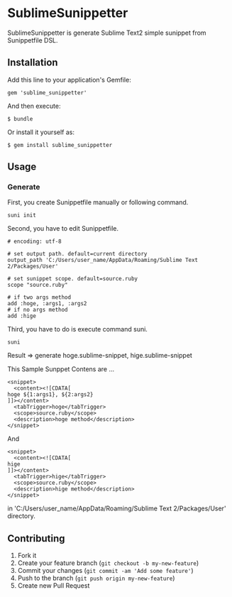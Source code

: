 # SublimeSunippetter

SublimeSunippetter is generate Sublime Text2 simple sunippet from Sunippetfile DSL.

## Installation

Add this line to your application's Gemfile:

    gem 'sublime_sunippetter'

And then execute:

    $ bundle

Or install it yourself as:

    $ gem install sublime_sunippetter

## Usage
### Generate
First, you create Sunippetfile manually or following command.

    suni init

Second, you have to edit Sunippetfile. 

    # encoding: utf-8

    # set output path. default=current directory
    output_path 'C:/Users/user_name/AppData/Roaming/Sublime Text 2/Packages/User'

    # set sunippet scope. default=source.ruby
    scope "source.ruby"

    # if two args method
    add :hoge, :args1, :args2
    # if no args method
    add :hige

Third, you have to do is execute command suni.

    suni

Result => generate hoge.sublime-snippet, hige.sublime-snippet

This Sample Sunppet Contens are ...

    <snippet>
      <content><![CDATA[
    hoge ${1:args1}, ${2:args2}
    ]]></content>
      <tabTrigger>hoge</tabTrigger>
      <scope>source.ruby</scope>
      <description>hoge method</description>
    </snippet>

And

    <snippet>
      <content><![CDATA[
    hige
    ]]></content>
      <tabTrigger>hige</tabTrigger>
      <scope>source.ruby</scope>
      <description>hige method</description>
    </snippet>

in 'C:/Users/user_name/AppData/Roaming/Sublime Text 2/Packages/User' directory.

## Contributing

1. Fork it
2. Create your feature branch (`git checkout -b my-new-feature`)
3. Commit your changes (`git commit -am 'Add some feature'`)
4. Push to the branch (`git push origin my-new-feature`)
5. Create new Pull Request
